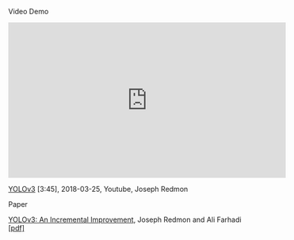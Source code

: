





Video Demo

<iframe width="560" height="315" src="https://www.youtube.com/embed/MPU2HistivI" frameborder="0" allow="accelerometer; autoplay; clipboard-write; encrypted-media; gyroscope; picture-in-picture" allowfullscreen></iframe>

[YOLOv3](https://youtu.be/MPU2HistivI) [3:45], 2018-03-25, Youtube, Joseph Redmon

Paper

[YOLOv3: An Incremental Improvement](https://pjreddie.com/media/files/papers/YOLOv3.pdf), Joseph Redmon and Ali Farhadi [[pdf]](pdf_files/YOLOv3.pdf)





